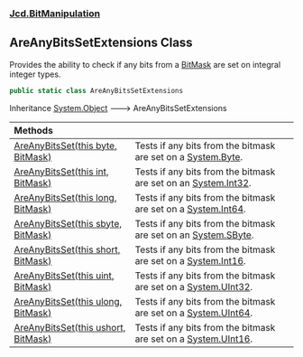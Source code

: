 ### [Jcd.BitManipulation](Jcd.BitManipulation.md 'Jcd.BitManipulation')

## AreAnyBitsSetExtensions Class

Provides the ability to check if any bits from a [BitMask](Jcd.BitManipulation.BitMask.md 'Jcd.BitManipulation.BitMask') are set on integral integer types.

```csharp
public static class AreAnyBitsSetExtensions
```

Inheritance [System.Object](https://docs.microsoft.com/en-us/dotnet/api/System.Object 'System.Object') &#129106; AreAnyBitsSetExtensions

| Methods | |
| :--- | :--- |
| [AreAnyBitsSet(this byte, BitMask)](Jcd.BitManipulation.AreAnyBitsSetExtensions.AreAnyBitsSet(thisbyte,Jcd.BitManipulation.BitMask).md 'Jcd.BitManipulation.AreAnyBitsSetExtensions.AreAnyBitsSet(this byte, Jcd.BitManipulation.BitMask)') | Tests if any bits from the bitmask are set on a [System.Byte](https://docs.microsoft.com/en-us/dotnet/api/System.Byte 'System.Byte'). |
| [AreAnyBitsSet(this int, BitMask)](Jcd.BitManipulation.AreAnyBitsSetExtensions.AreAnyBitsSet(thisint,Jcd.BitManipulation.BitMask).md 'Jcd.BitManipulation.AreAnyBitsSetExtensions.AreAnyBitsSet(this int, Jcd.BitManipulation.BitMask)') | Tests if any bits from the bitmask are set on an [System.Int32](https://docs.microsoft.com/en-us/dotnet/api/System.Int32 'System.Int32'). |
| [AreAnyBitsSet(this long, BitMask)](Jcd.BitManipulation.AreAnyBitsSetExtensions.AreAnyBitsSet(thislong,Jcd.BitManipulation.BitMask).md 'Jcd.BitManipulation.AreAnyBitsSetExtensions.AreAnyBitsSet(this long, Jcd.BitManipulation.BitMask)') | Tests if any bits from the bitmask are set on a [System.Int64](https://docs.microsoft.com/en-us/dotnet/api/System.Int64 'System.Int64'). |
| [AreAnyBitsSet(this sbyte, BitMask)](Jcd.BitManipulation.AreAnyBitsSetExtensions.AreAnyBitsSet(thissbyte,Jcd.BitManipulation.BitMask).md 'Jcd.BitManipulation.AreAnyBitsSetExtensions.AreAnyBitsSet(this sbyte, Jcd.BitManipulation.BitMask)') | Tests if any bits from the bitmask are set on an [System.SByte](https://docs.microsoft.com/en-us/dotnet/api/System.SByte 'System.SByte'). |
| [AreAnyBitsSet(this short, BitMask)](Jcd.BitManipulation.AreAnyBitsSetExtensions.AreAnyBitsSet(thisshort,Jcd.BitManipulation.BitMask).md 'Jcd.BitManipulation.AreAnyBitsSetExtensions.AreAnyBitsSet(this short, Jcd.BitManipulation.BitMask)') | Tests if any bits from the bitmask are set on a [System.Int16](https://docs.microsoft.com/en-us/dotnet/api/System.Int16 'System.Int16'). |
| [AreAnyBitsSet(this uint, BitMask)](Jcd.BitManipulation.AreAnyBitsSetExtensions.AreAnyBitsSet(thisuint,Jcd.BitManipulation.BitMask).md 'Jcd.BitManipulation.AreAnyBitsSetExtensions.AreAnyBitsSet(this uint, Jcd.BitManipulation.BitMask)') | Tests if any bits from the bitmask are set on a [System.UInt32](https://docs.microsoft.com/en-us/dotnet/api/System.UInt32 'System.UInt32'). |
| [AreAnyBitsSet(this ulong, BitMask)](Jcd.BitManipulation.AreAnyBitsSetExtensions.AreAnyBitsSet(thisulong,Jcd.BitManipulation.BitMask).md 'Jcd.BitManipulation.AreAnyBitsSetExtensions.AreAnyBitsSet(this ulong, Jcd.BitManipulation.BitMask)') | Tests if any bits from the bitmask are set on a [System.UInt64](https://docs.microsoft.com/en-us/dotnet/api/System.UInt64 'System.UInt64'). |
| [AreAnyBitsSet(this ushort, BitMask)](Jcd.BitManipulation.AreAnyBitsSetExtensions.AreAnyBitsSet(thisushort,Jcd.BitManipulation.BitMask).md 'Jcd.BitManipulation.AreAnyBitsSetExtensions.AreAnyBitsSet(this ushort, Jcd.BitManipulation.BitMask)') | Tests if any bits from the bitmask are set on a [System.UInt16](https://docs.microsoft.com/en-us/dotnet/api/System.UInt16 'System.UInt16'). |

